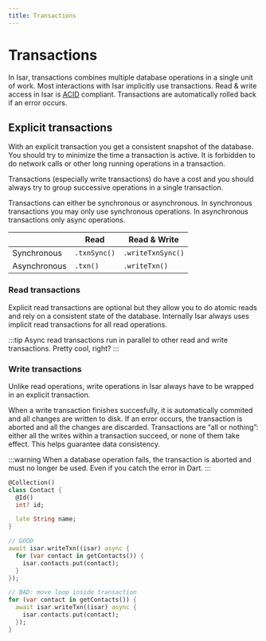 ```yaml
---
title: Transactions
---
```


# Transactions

In Isar, transactions combines multiple database operations in a single unit of work. Most interactions with Isar implicitly use transactions. Read & write access in Isar is [ACID](http://en.wikipedia.org/wiki/ACID) compliant. Transactions are automatically rolled back if an error occurs.

## Explicit transactions

With an explicit transaction you get a consistent snapshot of the database. You should try to minimize the time a transaction is active. It is forbidden to do network calls or other long running operations in a transaction.

Transactions (especially write transactions) do have a cost and you should always try to group successive operations in a single transaction.

Transactions can either be synchronous or asynchronous. In synchronous transactions you may only use synchronous operations. In asynchronous transactions only async operations.

|              | Read         | Read & Write       |
|--------------|--------------|--------------------|
| Synchronous  | `.txnSync()` | `.writeTxnSync()`  |
| Asynchronous | `.txn()`     | `.writeTxn()`      |


### Read transactions

Explicit read transactions are optional but they allow you to do atomic reads and rely on a consistent state of the database. Internally Isar always uses implicit read transactions for all read operations.

:::tip
Async read transactions run in parallel to other read and write transactions. Pretty cool, right?
:::

### Write transactions

Unlike read operations, write operations in Isar always have to be wrapped in an explicit transaction.

When a write transaction finishes succesfully, it is automatically commited and all changes are written to disk. If an error occurs, the transaction is aborted and all the changes are discarded. Transactions are “all or nothing”: either all the writes within a transaction succeed, or none of them take effect. This helps guarantee data consistency.

:::warning
When a database operation fails, the transaction is aborted and must no longer be used. Even if you catch the error in Dart.
:::

```dart
@Collection()
class Contact {
  @Id()
  int? id;

  late String name;
}

// GOOD
await isar.writeTxn((isar) async {
  for (var contact in getContacts()) {
    isar.contacts.put(contact);
  }
});

// BAD: move loop inside transaction
for (var contact in getContacts()) {
  await isar.writeTxn((isar) async {
    isar.contacts.put(contact);
  });
}
```
